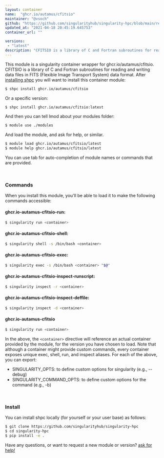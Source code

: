 ```yaml
---
layout: container
name:  "ghcr.io/autamus/cfitsio"
maintainer: "@vsoch"
github: "https://github.com/singularityhub/singularity-hpc/blob/main/registry/ghcr.io/autamus/cfitsio/container.yaml"
updated_at: "2021-04-18 20:45:19.645753"
container_url: ""

versions:
 - "latest"
description: "CFITSIO is a library of C and Fortran subroutines for reading and writing data files in FITS (Flexible Image Transport System) data format."
---
```


This module is a singularity container wrapper for ghcr.io/autamus/cfitsio.
CFITSIO is a library of C and Fortran subroutines for reading and writing data files in FITS (Flexible Image Transport System) data format.
After [installing shpc](#install) you will want to install this container module:

```bash
$ shpc install ghcr.io/autamus/cfitsio
```

Or a specific version:

```bash
$ shpc install ghcr.io/autamus/cfitsio:latest
```

And then you can tell lmod about your modules folder:

```bash
$ module use ./modules
```

And load the module, and ask for help, or similar.

```bash
$ module load ghcr.io/autamus/cfitsio/latest
$ module help ghcr.io/autamus/cfitsio/latest
```

You can use tab for auto-completion of module names or commands that are provided.

<br>

### Commands

When you install this module, you'll be able to load it to make the following commands accessible:

#### ghcr.io-autamus-cfitsio-run:

```bash
$ singularity run <container>
```

#### ghcr.io-autamus-cfitsio-shell:

```bash
$ singularity shell -s /bin/bash <container>
```

#### ghcr.io-autamus-cfitsio-exec:

```bash
$ singularity exec -s /bin/bash <container> "$@"
```

#### ghcr.io-autamus-cfitsio-inspect-runscript:

```bash
$ singularity inspect -r <container>
```

#### ghcr.io-autamus-cfitsio-inspect-deffile:

```bash
$ singularity inspect -d <container>
```



#### ghcr.io-autamus-cfitsio

```bash
$ singularity run <container>
```


In the above, the `<container>` directive will reference an actual container provided
by the module, for the version you have chosen to load. Note that although a container
might provide custom commands, every container exposes unique exec, shell, run, and
inspect aliases. For each of the above, you can export:

 - SINGULARITY_OPTS: to define custom options for singularity (e.g., --debug)
 - SINGULARITY_COMMAND_OPTS: to define custom options for the command (e.g., -b)

<br>
  
### Install

You can install shpc locally (for yourself or your user base) as follows:

```bash
$ git clone https://github.com/singularityhub/singularity-hpc
$ cd singularity-hpc
$ pip install -e .
```

Have any questions, or want to request a new module or version? [ask for help!](https://github.com/singularityhub/singularity-hpc/issues)